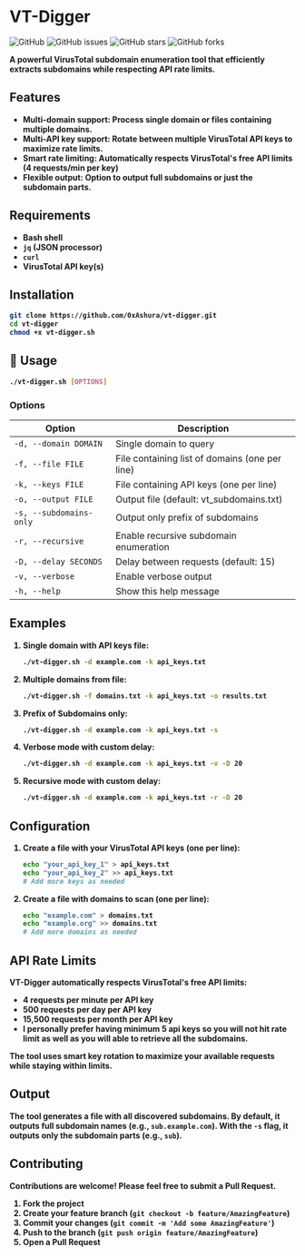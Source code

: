 # VT-Digger 

![GitHub](https://img.shields.io/github/license/0xAshura/VT-Digger)
![GitHub issues](https://img.shields.io/github/issues/0xAshura/VT-Digger)
![GitHub stars](https://img.shields.io/github/stars/0xAshura/VT-Digger)
![GitHub forks](https://img.shields.io/github/forks/0xAshura/VT-Digger)

<b> A powerful VirusTotal subdomain enumeration tool that efficiently extracts subdomains while respecting API rate limits. <b>

## Features

- **Multi-domain support**: Process single domain or files containing multiple domains.
- **Multi-API key support**: Rotate between multiple VirusTotal API keys to maximize rate limits.
- **Smart rate limiting**: Automatically respects VirusTotal's free API limits (4 requests/min per key)
- **Flexible output**: Option to output full subdomains or just the subdomain parts.

## Requirements

- Bash shell
- `jq` (JSON processor)
- `curl`
- VirusTotal API key(s)

## Installation

```bash
git clone https://github.com/0xAshura/vt-digger.git
cd vt-digger
chmod +x vt-digger.sh
```

## 📖 Usage

```bash
./vt-digger.sh [OPTIONS]
```

### Options

| Option | Description |
|--------|-------------|
| `-d, --domain DOMAIN` | Single domain to query |
| `-f, --file FILE` | File containing list of domains (one per line) |
| `-k, --keys FILE` | File containing API keys (one per line) |
| `-o, --output FILE` | Output file (default: vt_subdomains.txt) |
| `-s, --subdomains-only` | Output only prefix of subdomains |
| `-r, --recursive` | Enable recursive subdomain enumeration |
| `-D, --delay SECONDS` | Delay between requests (default: 15) |
| `-v, --verbose` | Enable verbose output |
| `-h, --help` | Show this help message |

## Examples

1. **Single domain with API keys file**:
   ```bash
   ./vt-digger.sh -d example.com -k api_keys.txt
   ```

2. **Multiple domains from file**:
   ```bash
   ./vt-digger.sh -f domains.txt -k api_keys.txt -o results.txt
   ```

3. **Prefix of Subdomains only**:
   ```bash
   ./vt-digger.sh -d example.com -k api_keys.txt -s
   ```

4. **Verbose mode with custom delay**:
   ```bash
   ./vt-digger.sh -d example.com -k api_keys.txt -v -D 20
   ```

5. **Recursive mode with custom delay**:
   ```bash
   ./vt-digger.sh -d example.com -k api_keys.txt -r -D 20
   ```

##  Configuration

1. Create a file with your VirusTotal API keys (one per line):
   ```bash
   echo "your_api_key_1" > api_keys.txt
   echo "your_api_key_2" >> api_keys.txt
   # Add more keys as needed
   ```

2. Create a file with domains to scan (one per line):
   ```bash
   echo "example.com" > domains.txt
   echo "example.org" >> domains.txt
   # Add more domains as needed
   ```

## API Rate Limits

VT-Digger automatically respects VirusTotal's free API limits:
- 4 requests per minute per API key
- 500 requests per day per API key
- 15,500 requests per month per API key
- **I personally prefer having minimum 5 api keys so you will not hit rate limit as well as you will able to retrieve all the subdomains.**

The tool uses smart key rotation to maximize your available requests while staying within limits.

##  Output

The tool generates a file with all discovered subdomains. By default, it outputs full subdomain names (e.g., `sub.example.com`). With the `-s` flag, it outputs only the subdomain parts (e.g., `sub`).

## Contributing

Contributions are welcome! Please feel free to submit a Pull Request.

1. Fork the project
2. Create your feature branch (`git checkout -b feature/AmazingFeature`)
3. Commit your changes (`git commit -m 'Add some AmazingFeature'`)
4. Push to the branch (`git push origin feature/AmazingFeature`)
5. Open a Pull Request

